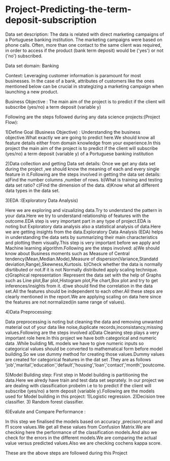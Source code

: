 # Project-Predicting-the-term-deposit-subscription

Data set description: The data is related with direct marketing campaigns of a Portuguese banking institution. The marketing campaigns were based on phone calls. Often, more than one contact to the same client was required, in order to access if the product (bank term deposit) would be ('yes') or not ('no') subscribed.

Data set domain: Banking  

Context: Leveraging customer information is paramount for most businesses. In the case of a bank, attributes of customers like the ones mentioned below can be crucial in strategizing a marketing campaign when launching a new product. 

Business Objective : The main aim of the project is to predict if the client will subscribe (yes/no) a term deposit (variable y)

Following are the steps followed during any data science projects:(Project Flow):

1)Define Goal (Business Objective) : Understanding the business objective.What exactly we are going to predict here.We should know all feature details either from domain knowledge from your experience.In this project the main aim of the project is to predict if the client will subscribe (yes/no) a term deposit (variable y) of a Portuguese banking institution

2)Data collection and getting Data set details: Once we get any data set during the project ,we should know the meaning of each and every single feature in it.Following are the steps involved in getting the data set details: a)Find the number columns ,number of rows. b)What is training and testing data set ratio? c)Find the dimension of the data. d)Know what all different data types in the data set.

3)EDA :(Exploratory Data Analysis)

Here we are exploring and vizualizing data.Try to understand the pattern in your data.Here we try to understand relationship of features with the outcome.EDA step is very important part in any type of project.EDA is noting but Exploratory data analysis also a statistical analysis of data.Here we are getting insights from the data.Exploratory Data Analysis (EDA) helps in understanding the data sets by summarizing their main characteristics and plotting them visually.This step is very important before we apply and Machine learning algorithm.Following are the steps involved: a)We should know about Business moments such as Measure of Central tendency(Mean,Median.Mode),Measure of dispersion(Variance,Standatd deviation,Range),Skewness,Kurtosis. b)Check whether the data is normally disrtibuted or not.If it is not Normally distributed apply scaling technique. c)Graphical representation :Represent the data set with the help of Graphs such as Line plot,Bar plot,Histogram plot,Pie chart,Box plot and try to get inferences/insights from it. d)we should find the correlation in the data set.All the features should be independent to each other.All these steps are clearly mentioned in the report.We are applying scaling on data here since the features are not normalized(in same range of values).

4)Data Preprocessing:

Data preprocessing is noting but cleaning the data and removing unwanted material out of your data like noise,duplicate records,inconsistancy,missing values.Following are the steps involved a)Data Cleaning step plays a very important role here.In this project we have both categorical and numeric data .While building ML models we have to give numeric inputs so categorical values should be converted to mathematical form before model building.So we use dummy method for creating those values.Dummy values are created for categorical features in the dat set .They are as follows 'job','marital','education','default','housing','loan','contact','month','poutcome.

5)Model Building step: First step in Model building is partitioning the data.Here we alredy have train and test data set seprately. In our project we are dealing with classification probelm i.e to to predict if the client will subscribe (yes/no) a term deposit (variable y).Following are the models used for Model building in this project: 1)Logistic regression. 2)Decision tree classifier. 3) Random forest classifier.

6)Evalute and Compare Performance :

In this step we finalised the models based on accuracy ,precison,recall and f1 score values.We get all these values from Confusion Matrix.We are checking here the performance of the classification models.And also we check for the errors in the different models.We are comparing the actual value versus predicted values.Also we are checking cochens kappa score.



These are the above steps are followed during this Project
